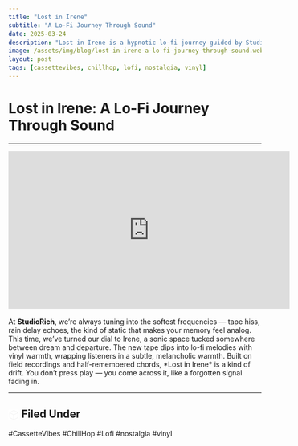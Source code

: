 ```yaml
---
title: "Lost in Irene"
subtitle: "A Lo-Fi Journey Through Sound"
date: 2025-03-24
description: "Lost in Irene is a hypnotic lo-fi journey guided by StudioRich’s cassette textures and ambient nostalgia."
image: /assets/img/blog/lost-in-irene-a-lo-fi-journey-through-sound.webp
layout: post
tags: [cassettevibes, chillhop, lofi, nostalgia, vinyl]
---
```


# Lost in Irene: A Lo-Fi Journey Through Sound

---

<iframe width="560" height="315" src="https://www.youtube.com/embed/9wUKXABzptM?si=NcU0hsQpUbyJycWe" title="YouTube video player" frameborder="0" allow="accelerometer; autoplay; clipboard-write; encrypted-media; gyroscope; picture-in-picture; web-share" referrerpolicy="strict-origin-when-cross-origin" allowfullscreen></iframe>

<p><span>At </span><span><strong>StudioRich</strong></span><span>, we’re always tuning into the softest frequencies — tape hiss, rain delay echoes, the kind of static that makes your memory feel analog. This time, we’ve turned our dial to Irene, a sonic space tucked somewhere between dream and departure. The new tape dips into lo-fi melodies with vinyl warmth, wrapping listeners in a subtle, melancholic warmth. Built on field recordings and half-remembered chords, *Lost in Irene* is a kind of drift. You don’t press play — you come across it, like a forgotten signal fading in. </span></p>

---

## <img src="/assets/ui/cube.svg" alt="Cube icon" style="width: 1em; vertical-align: middle;" /> Filed Under

#CassetteVibes #ChillHop #Lofi #nostalgia #vinyl
